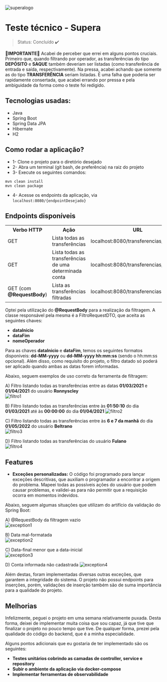 ![superalogo](https://user-images.githubusercontent.com/80921933/168400494-46bfa545-764e-494c-aa71-7ea101a09923.png)
# Teste técnico - Supera 

>Status: Concluído ✔️

🚨<b>IMPORTANTE</b>🚨 Acabei de perceber que errei em alguns pontos cruciais. Primeiro que, quando filtrando por operador, as transferências do tipo <b>DEPÓSITO</b> e <b>SAQUE</b> também deveriam ser listadas (como transferência de entrada e saída, respectivamente). Na pressa, acabei achando que somente as do tipo <b>TRANSFERÊNCIA</b> seriam listadas. É uma falha que poderia ser rapidamente consertada, que acabei errando por pressa e pela ambiguidade da forma como o teste foi redigido.


## Tecnologias usadas:

+ Java
+ Spring Boot
+ Spring Data JPA
+ Hibernate
+ H2

## Como rodar a aplicação?

+ 1- Clone o projeto para o diretório desejado
+ 2- Abra um terminal (git bash, de preferência) na raiz do projeto
+ 3- Execute os seguintes comandos:

```
mvn clean install
mvn clean package
```

+ 4- Acesse os endpoints da aplicação, via `localhost:8080/{endpointDesejado}`

## Endpoints disponíveis

<table>
  <tr>
    <th>Verbo HTTP</th>
    <th>Ação</th>
    <th>URL</th>
  </tr>
  <tr>
    <td>GET</td>
    <td>Lista todas as transferências</td>
    <td>localhost:8080/transferencias/all</td>
  </tr>
  <tr>
    <td>GET</td>
    <td>Lista todas as transferências de uma determinada conta</td>
    <td>localhost:8080/transferencias/[contaId]</td>
  </tr>
  <tr>
    <td>GET (com <b>@RequestBody</b>)</td>
    <td>Lista as transferências filtradas</td>
    <td>localhost:8080/transferencias</td>
  </tr>
</table>

Optei pela utilização do <b>@RequestBody</b> para a realização da filtragem. A classe responsável pela mesma é a FiltroRequestDTO, que aceita as seguintes chaves:

+ <b>dataInicio</b> <br>
+ <b>dataFim</b><br>
+ <b>nomeOperador</b><br> 

Para as chaves <b>dataInicio</b> e <b>dataFim</b>, temos os seguintes formatos disponíveis: <b>dd-MM-yyyy</b> ou <b>dd-MM-yyyy hh:mm:ss</b> (sendo o hh:mm:ss opcional). Além disso, como requisito do projeto, o filtro datado só poderá ser aplicado quando ambas as datas forem informadas.

Abaixo, seguem exemplos de uso correto da ferramenta de filtragem:

A) Filtro listando todas as transferências entre as datas <b>01/03/2021</b> e <b>01/04/2021</b> do usuário <b>Ronnyscley</b><br>
![filtro1](https://user-images.githubusercontent.com/80921933/168403139-0775094c-5b04-4db0-b59e-189cfa2c2d6b.png)


B) Filtro listando todas as transferências entre às <b>01:50:10</b> do dia <b>01/03/2021</b> até às <b>00:00:00</b> do dia <b>01/04/2021</b>
![filtro2](https://user-images.githubusercontent.com/80921933/168403259-a6c1dd98-86aa-4fdf-a3e9-b185faeaf5e4.png)

C) Filtro listando todas as transferências entre às <b>6 e 7 da manhã</b> do dia <b>01/05/2022</b> do usuário <b>Beltrano</b><br>
![filtro3](https://user-images.githubusercontent.com/80921933/168403614-068df3e4-5fdb-4280-b778-143bbebe31a4.png)

D) Filtro listando todas as transferências do usuário <b>Fulano</b><br>
![filtro4](https://user-images.githubusercontent.com/80921933/168403784-df07d3b2-74a8-46c0-bbc8-14b71d1b7b39.png)

## Features

+ <b>Exceções personalizadas:</b> O código foi programado para lançar exceções descritivas, que auxiliam o programador a encontrar a origem do problema. Mapeei todas as possíveis ações do usuário que podem causar problemas, e validei-as para não permitir que a requisição ocorra em momentos indevidos. 

Abaixo, seguem algumas situações que utilizam do artifício da validação do Spring Boot:

A) @RequestBody da filtragem vazio<br>
![exception1](https://user-images.githubusercontent.com/80921933/168404281-e2dcb5c3-2f29-4bd0-ac26-e68a8eace6c9.png)




B) Data mal-formatada<br>
![exception2](https://user-images.githubusercontent.com/80921933/168404554-34cffd80-4557-433c-81a5-af7ca2e13746.png)

C) Data-final menor que a data-inicial<br>
![exception3](https://user-images.githubusercontent.com/80921933/168404832-ea2f9efb-a28e-4a49-8de2-67a39d0cdb32.png)

D) Conta informada não cadastrada
![exception4](https://user-images.githubusercontent.com/80921933/168405067-95f54e4a-64ac-48b4-be7d-89734a9da71f.png)

Além destas, foram implementadas diversas outras exceções, que garantem a integridade do sistema. O projeto não possui endpoints para inserções, porém, validações de inserção também são de suma importância para a qualidade do projeto.



## Melhorias

Infelizmente, peguei o projeto em uma semana relativamente puxada. Desta forma, deixei de implementar muita coisa que sou capaz, já que tive que finalizar o projeto no pouco tempo que tive. De qualquer forma, prezei pela qualidade do código do backend, que é a minha especialidade.

Alguns pontos adicionais que eu gostaria de ter implementado são os seguintes:

+ <b>Testes unitários cobrindo as camadas de controller, service e repository</b>
+ <b>Subir o ambiente da aplicação via docker-compose</b>
+ <b>Implementar ferramentas de observabilidade</b>
